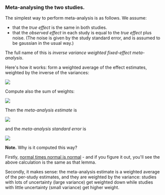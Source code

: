 ### Meta-analysing the two studies.

The simplest way to perform meta-analysis is as follows.  We assume:

* that the *true effect* is the same in both studies.
* that the *observed effect* in each study is equal to the *true effect* plus noise.  (The noise is given by the study standard error, and is assumed to be gaussian in the usual way.)

The full name of this is *inverse variance weighted fixed-effect meta-analysis*.  

Here's how it works: form a weighted average of the effect estimates, weighted by the inverse of the variances:

<img src="https://render.githubusercontent.com/render/math?math=b = \frac{\beta_1}{\text{se}_1^2} + \frac{\beta_2}{\text{se}_2^2}">

Compute also the sum of weights:

<img src="https://render.githubusercontent.com/render/math?math=w = \frac{1}{\text{se}_1^2} + \frac{1}{\text{se}_2^2}">

Then the *meta-analysis estimate* is

<img src="https://render.githubusercontent.com/render/math?math=\beta_{\text{meta}} = b/w">

and the *meta-analysis standard error* is

<img src="https://render.githubusercontent.com/render/math?math=\beta_{\text{meta}} = \sqrt(w)">

**Note.** Why is it computed this way?

Firstly, [normal times normal is
normal](../../Statistical_modelling/Introduction/notes/Normal%20times%20normal%20is%20normal.pdf) -
and if you figure it out, you'll see the above calculation is the same as that lemma.

Secondly, it makes sense: the meta-analysis estimate is a weighted average of the per-study estimates, and they are weighted by the variance: studies with lots of uncertainty (large variance) get weighted down while studies with little uncertainty (small variance) get higher weight.
